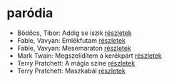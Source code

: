 # paródia

- Bödőcs, Tibor: Addig se iszik [részletek](../_details/B%C3%B6d%C5%91cs%2C%20Tibor.md#id_1428)
- Fable, Vavyan: Emlékfutam [részletek](../_details/Fable%2C%20Vavyan.md#id_1163)
- Fable, Vavyan: Mesemaraton [részletek](../_details/Fable%2C%20Vavyan.md#id_1151)
- Mark Twain: Megszelídítem a kerékpárt [részletek](../_details/Mark%20Twain.md#id_936)
- Terry Pratchett: A mágia színe [részletek](../_details/Terry%20Pratchett.md#id_696)
- Terry Pratchett: Maszkabál [részletek](../_details/Terry%20Pratchett.md#id_692)